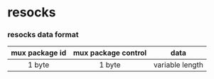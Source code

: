 # resocks

### resocks data format
| mux package id | mux package control |     data      |
|:--------------:|:-------------------:|:-------------:|
|     1 byte     |       1 byte        |variable length|